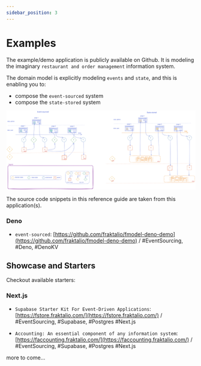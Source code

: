 ```yaml
---
sidebar_position: 3
---
```


# Examples

The example/demo application is publicly available on Github.
It is modeling the imaginary `restaurant and order management` information system.

The domain model is explicitly modeling `events` and `state`, and this is enabling you to: 

- compose the `event-sourced` system
- compose the `state-stored` system

![event-sourced vs state-stored](/img/es-ss-diagram.svg)

The source code snippets in this reference guide are taken from this application(s).

### Deno

- `event-sourced`: [https://github.com/fraktalio/fmodel-deno-demo](https://github.com/fraktalio/fmodel-deno-demo) / #EventSourcing, #Deno, #DenoKV


## Showcase and Starters
Checkout available starters:

### Next.js

- `Supabase Starter Kit For Event-Driven Applications`: [https://fstore.fraktalio.com/](https://fstore.fraktalio.com/) / #EventSourcing, #Supabase, #Postgres #Next.js

- `Accounting: An essential component of any information system`: [https://faccounting.fraktalio.com/](https://faccounting.fraktalio.com/) / #EventSourcing, #Supabase, #Postgres #Next.js

more to come...
